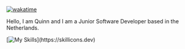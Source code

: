 [![wakatime](https://wakatime.com/badge/user/018cfe1b-8ae8-4118-a23c-ca72776623c1.svg)](https://wakatime.com/@018cfe1b-8ae8-4118-a23c-ca72776623c1)

Hello, I am Quinn and I am a Junior Software Developer based in the Netherlands.

[![My Skills]([[https://skillicons.dev/icons?i=aws,gcp,azure,react,vue,flutter&perline=3](https://skillicons.dev/icons?i=cs,js,ts,nodejs,bun,next,dotnet,react,mysql,postgres,redis,tailwind,bootstrap,git)](https://skillicons.dev/icons?i=cs,js,ts,nodejs,bun,next,dotnet,react,mysql,postgres,redis,tailwind,bootstrap,git)https://skillicons.dev/icons?i=cs,js,ts,nodejs,bun,next,dotnet,react,mysql,postgres,redis,tailwind,bootstrap,git)](https://skillicons.dev)

